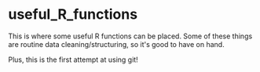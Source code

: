 # useful_R_functions

This is where some useful R functions can be placed. 
Some of these things are routine data cleaning/structuring, so it's good to have on hand. 

Plus, this is the first attempt at using git!
